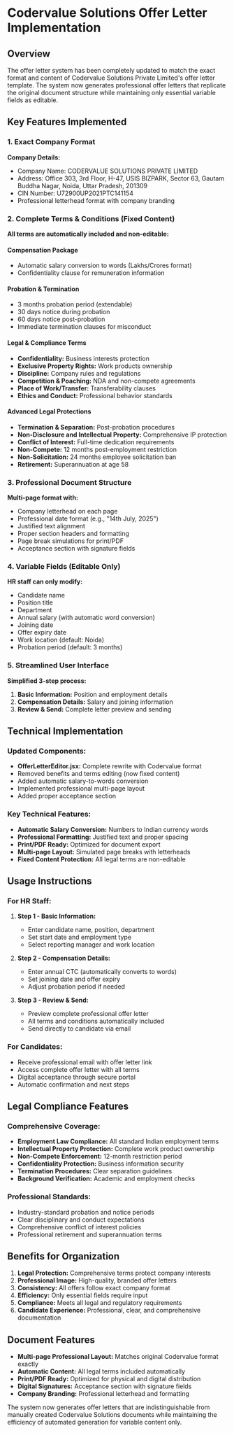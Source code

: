 # Codervalue Solutions Offer Letter Implementation

## Overview
The offer letter system has been completely updated to match the exact format and content of Codervalue Solutions Private Limited's offer letter template. The system now generates professional offer letters that replicate the original document structure while maintaining only essential variable fields as editable.

## Key Features Implemented

### 1. Exact Company Format
**Company Details:**
- Company Name: CODERVALUE SOLUTIONS PRIVATE LIMITED
- Address: Office 303, 3rd Floor, H-47, USIS BIZPARK, Sector 63, Gautam Buddha Nagar, Noida, Uttar Pradesh, 201309
- CIN Number: U72900UP2021PTC141154
- Professional letterhead format with company branding

### 2. Complete Terms & Conditions (Fixed Content)
**All terms are automatically included and non-editable:**

#### Compensation Package
- Automatic salary conversion to words (Lakhs/Crores format)
- Confidentiality clause for remuneration information

#### Probation & Termination
- 3 months probation period (extendable)
- 30 days notice during probation
- 60 days notice post-probation
- Immediate termination clauses for misconduct

#### Legal & Compliance Terms
- **Confidentiality:** Business interests protection
- **Exclusive Property Rights:** Work products ownership
- **Discipline:** Company rules and regulations
- **Competition & Poaching:** NDA and non-compete agreements
- **Place of Work/Transfer:** Transferability clauses
- **Ethics and Conduct:** Professional behavior standards

#### Advanced Legal Protections
- **Termination & Separation:** Post-probation procedures
- **Non-Disclosure and Intellectual Property:** Comprehensive IP protection
- **Conflict of Interest:** Full-time dedication requirements
- **Non-Compete:** 12 months post-employment restriction
- **Non-Solicitation:** 24 months employee solicitation ban
- **Retirement:** Superannuation at age 58

### 3. Professional Document Structure
**Multi-page format with:**
- Company letterhead on each page
- Professional date format (e.g., "14th July, 2025")
- Justified text alignment
- Proper section headers and formatting
- Page break simulations for print/PDF
- Acceptance section with signature fields

### 4. Variable Fields (Editable Only)
**HR staff can only modify:**
- Candidate name
- Position title
- Department
- Annual salary (with automatic word conversion)
- Joining date
- Offer expiry date
- Work location (default: Noida)
- Probation period (default: 3 months)

### 5. Streamlined User Interface
**Simplified 3-step process:**
1. **Basic Information:** Position and employment details
2. **Compensation Details:** Salary and joining information
3. **Review & Send:** Complete letter preview and sending

## Technical Implementation

### Updated Components:
- **OfferLetterEditor.jsx:** Complete rewrite with Codervalue format
- Removed benefits and terms editing (now fixed content)
- Added automatic salary-to-words conversion
- Implemented professional multi-page layout
- Added proper acceptance section

### Key Technical Features:
- **Automatic Salary Conversion:** Numbers to Indian currency words
- **Professional Formatting:** Justified text and proper spacing
- **Print/PDF Ready:** Optimized for document export
- **Multi-page Layout:** Simulated page breaks with letterheads
- **Fixed Content Protection:** All legal terms are non-editable

## Usage Instructions

### For HR Staff:
1. **Step 1 - Basic Information:**
   - Enter candidate name, position, department
   - Set start date and employment type
   - Select reporting manager and work location

2. **Step 2 - Compensation Details:**
   - Enter annual CTC (automatically converts to words)
   - Set joining date and offer expiry
   - Adjust probation period if needed

3. **Step 3 - Review & Send:**
   - Preview complete professional offer letter
   - All terms and conditions automatically included
   - Send directly to candidate via email

### For Candidates:
- Receive professional email with offer letter link
- Access complete offer letter with all terms
- Digital acceptance through secure portal
- Automatic confirmation and next steps

## Legal Compliance Features

### Comprehensive Coverage:
- **Employment Law Compliance:** All standard Indian employment terms
- **Intellectual Property Protection:** Complete work product ownership
- **Non-Compete Enforcement:** 12-month restriction period
- **Confidentiality Protection:** Business information security
- **Termination Procedures:** Clear separation guidelines
- **Background Verification:** Academic and employment checks

### Professional Standards:
- Industry-standard probation and notice periods
- Clear disciplinary and conduct expectations
- Comprehensive conflict of interest policies
- Professional retirement and superannuation terms

## Benefits for Organization

1. **Legal Protection:** Comprehensive terms protect company interests
2. **Professional Image:** High-quality, branded offer letters
3. **Consistency:** All offers follow exact company format
4. **Efficiency:** Only essential fields require input
5. **Compliance:** Meets all legal and regulatory requirements
6. **Candidate Experience:** Professional, clear, and comprehensive documentation

## Document Features

- **Multi-page Professional Layout:** Matches original Codervalue format exactly
- **Automatic Content:** All legal terms included automatically
- **Print/PDF Ready:** Optimized for physical and digital distribution
- **Digital Signatures:** Acceptance section with signature fields
- **Company Branding:** Professional letterhead and formatting

The system now generates offer letters that are indistinguishable from manually created Codervalue Solutions documents while maintaining the efficiency of automated generation for variable content only.
